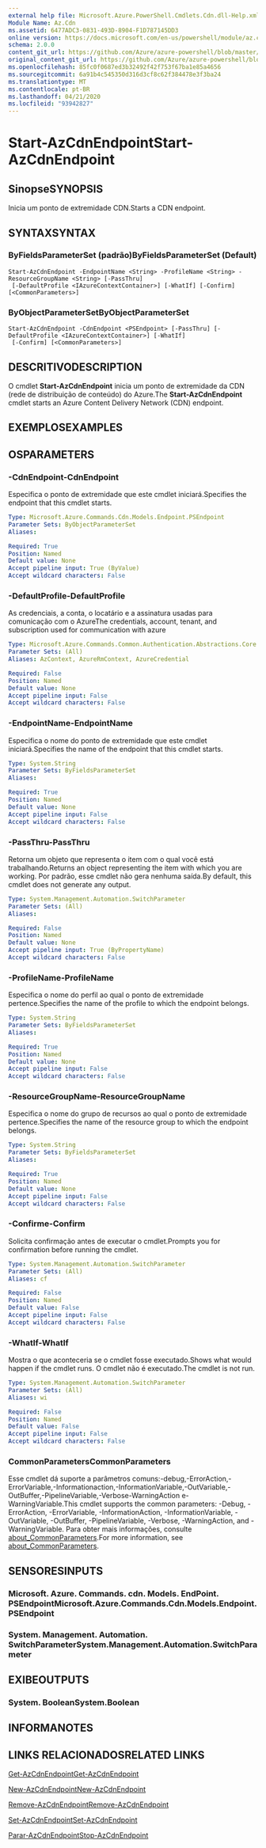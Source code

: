 ```yaml
---
external help file: Microsoft.Azure.PowerShell.Cmdlets.Cdn.dll-Help.xml
Module Name: Az.Cdn
ms.assetid: 6477ADC3-0831-493D-8904-F1D787145DD3
online version: https://docs.microsoft.com/en-us/powershell/module/az.cdn/start-azcdnendpoint
schema: 2.0.0
content_git_url: https://github.com/Azure/azure-powershell/blob/master/src/Cdn/Cdn/help/Start-AzCdnEndpoint.md
original_content_git_url: https://github.com/Azure/azure-powershell/blob/master/src/Cdn/Cdn/help/Start-AzCdnEndpoint.md
ms.openlocfilehash: 85fc0f0687ed3b32492f42f753f67ba1e85a4656
ms.sourcegitcommit: 6a91b4c545350d316d3cf8c62f384478e3f3ba24
ms.translationtype: MT
ms.contentlocale: pt-BR
ms.lasthandoff: 04/21/2020
ms.locfileid: "93942827"
---
```

# <span data-ttu-id="b9ce6-101">Start-AzCdnEndpoint</span><span class="sxs-lookup"><span data-stu-id="b9ce6-101">Start-AzCdnEndpoint</span></span>

## <span data-ttu-id="b9ce6-102">Sinopse</span><span class="sxs-lookup"><span data-stu-id="b9ce6-102">SYNOPSIS</span></span>
<span data-ttu-id="b9ce6-103">Inicia um ponto de extremidade CDN.</span><span class="sxs-lookup"><span data-stu-id="b9ce6-103">Starts a CDN endpoint.</span></span>

## <span data-ttu-id="b9ce6-104">SYNTAX</span><span class="sxs-lookup"><span data-stu-id="b9ce6-104">SYNTAX</span></span>

### <span data-ttu-id="b9ce6-105">ByFieldsParameterSet (padrão)</span><span class="sxs-lookup"><span data-stu-id="b9ce6-105">ByFieldsParameterSet (Default)</span></span>
```
Start-AzCdnEndpoint -EndpointName <String> -ProfileName <String> -ResourceGroupName <String> [-PassThru]
 [-DefaultProfile <IAzureContextContainer>] [-WhatIf] [-Confirm] [<CommonParameters>]
```

### <span data-ttu-id="b9ce6-106">ByObjectParameterSet</span><span class="sxs-lookup"><span data-stu-id="b9ce6-106">ByObjectParameterSet</span></span>
```
Start-AzCdnEndpoint -CdnEndpoint <PSEndpoint> [-PassThru] [-DefaultProfile <IAzureContextContainer>] [-WhatIf]
 [-Confirm] [<CommonParameters>]
```

## <span data-ttu-id="b9ce6-107">DESCRITIVO</span><span class="sxs-lookup"><span data-stu-id="b9ce6-107">DESCRIPTION</span></span>
<span data-ttu-id="b9ce6-108">O cmdlet **Start-AzCdnEndpoint** inicia um ponto de extremidade da CDN (rede de distribuição de conteúdo) do Azure.</span><span class="sxs-lookup"><span data-stu-id="b9ce6-108">The **Start-AzCdnEndpoint** cmdlet starts an Azure Content Delivery Network (CDN) endpoint.</span></span>

## <span data-ttu-id="b9ce6-109">EXEMPLOS</span><span class="sxs-lookup"><span data-stu-id="b9ce6-109">EXAMPLES</span></span>

## <span data-ttu-id="b9ce6-110">OS</span><span class="sxs-lookup"><span data-stu-id="b9ce6-110">PARAMETERS</span></span>

### <span data-ttu-id="b9ce6-111">-CdnEndpoint</span><span class="sxs-lookup"><span data-stu-id="b9ce6-111">-CdnEndpoint</span></span>
<span data-ttu-id="b9ce6-112">Especifica o ponto de extremidade que este cmdlet iniciará.</span><span class="sxs-lookup"><span data-stu-id="b9ce6-112">Specifies the endpoint that this cmdlet starts.</span></span>

```yaml
Type: Microsoft.Azure.Commands.Cdn.Models.Endpoint.PSEndpoint
Parameter Sets: ByObjectParameterSet
Aliases:

Required: True
Position: Named
Default value: None
Accept pipeline input: True (ByValue)
Accept wildcard characters: False
```

### <span data-ttu-id="b9ce6-113">-DefaultProfile</span><span class="sxs-lookup"><span data-stu-id="b9ce6-113">-DefaultProfile</span></span>
<span data-ttu-id="b9ce6-114">As credenciais, a conta, o locatário e a assinatura usadas para comunicação com o Azure</span><span class="sxs-lookup"><span data-stu-id="b9ce6-114">The credentials, account, tenant, and subscription used for communication with azure</span></span>

```yaml
Type: Microsoft.Azure.Commands.Common.Authentication.Abstractions.Core.IAzureContextContainer
Parameter Sets: (All)
Aliases: AzContext, AzureRmContext, AzureCredential

Required: False
Position: Named
Default value: None
Accept pipeline input: False
Accept wildcard characters: False
```

### <span data-ttu-id="b9ce6-115">-EndpointName</span><span class="sxs-lookup"><span data-stu-id="b9ce6-115">-EndpointName</span></span>
<span data-ttu-id="b9ce6-116">Especifica o nome do ponto de extremidade que este cmdlet iniciará.</span><span class="sxs-lookup"><span data-stu-id="b9ce6-116">Specifies the name of the endpoint that this cmdlet starts.</span></span>

```yaml
Type: System.String
Parameter Sets: ByFieldsParameterSet
Aliases:

Required: True
Position: Named
Default value: None
Accept pipeline input: False
Accept wildcard characters: False
```

### <span data-ttu-id="b9ce6-117">-PassThru</span><span class="sxs-lookup"><span data-stu-id="b9ce6-117">-PassThru</span></span>
<span data-ttu-id="b9ce6-118">Retorna um objeto que representa o item com o qual você está trabalhando.</span><span class="sxs-lookup"><span data-stu-id="b9ce6-118">Returns an object representing the item with which you are working.</span></span>
<span data-ttu-id="b9ce6-119">Por padrão, esse cmdlet não gera nenhuma saída.</span><span class="sxs-lookup"><span data-stu-id="b9ce6-119">By default, this cmdlet does not generate any output.</span></span>

```yaml
Type: System.Management.Automation.SwitchParameter
Parameter Sets: (All)
Aliases:

Required: False
Position: Named
Default value: None
Accept pipeline input: True (ByPropertyName)
Accept wildcard characters: False
```

### <span data-ttu-id="b9ce6-120">-ProfileName</span><span class="sxs-lookup"><span data-stu-id="b9ce6-120">-ProfileName</span></span>
<span data-ttu-id="b9ce6-121">Especifica o nome do perfil ao qual o ponto de extremidade pertence.</span><span class="sxs-lookup"><span data-stu-id="b9ce6-121">Specifies the name of the profile to which the endpoint belongs.</span></span>

```yaml
Type: System.String
Parameter Sets: ByFieldsParameterSet
Aliases:

Required: True
Position: Named
Default value: None
Accept pipeline input: False
Accept wildcard characters: False
```

### <span data-ttu-id="b9ce6-122">-ResourceGroupName</span><span class="sxs-lookup"><span data-stu-id="b9ce6-122">-ResourceGroupName</span></span>
<span data-ttu-id="b9ce6-123">Especifica o nome do grupo de recursos ao qual o ponto de extremidade pertence.</span><span class="sxs-lookup"><span data-stu-id="b9ce6-123">Specifies the name of the resource group to which the endpoint belongs.</span></span>

```yaml
Type: System.String
Parameter Sets: ByFieldsParameterSet
Aliases:

Required: True
Position: Named
Default value: None
Accept pipeline input: False
Accept wildcard characters: False
```

### <span data-ttu-id="b9ce6-124">-Confirme</span><span class="sxs-lookup"><span data-stu-id="b9ce6-124">-Confirm</span></span>
<span data-ttu-id="b9ce6-125">Solicita confirmação antes de executar o cmdlet.</span><span class="sxs-lookup"><span data-stu-id="b9ce6-125">Prompts you for confirmation before running the cmdlet.</span></span>

```yaml
Type: System.Management.Automation.SwitchParameter
Parameter Sets: (All)
Aliases: cf

Required: False
Position: Named
Default value: False
Accept pipeline input: False
Accept wildcard characters: False
```

### <span data-ttu-id="b9ce6-126">-WhatIf</span><span class="sxs-lookup"><span data-stu-id="b9ce6-126">-WhatIf</span></span>
<span data-ttu-id="b9ce6-127">Mostra o que aconteceria se o cmdlet fosse executado.</span><span class="sxs-lookup"><span data-stu-id="b9ce6-127">Shows what would happen if the cmdlet runs.</span></span>
<span data-ttu-id="b9ce6-128">O cmdlet não é executado.</span><span class="sxs-lookup"><span data-stu-id="b9ce6-128">The cmdlet is not run.</span></span>

```yaml
Type: System.Management.Automation.SwitchParameter
Parameter Sets: (All)
Aliases: wi

Required: False
Position: Named
Default value: False
Accept pipeline input: False
Accept wildcard characters: False
```

### <span data-ttu-id="b9ce6-129">CommonParameters</span><span class="sxs-lookup"><span data-stu-id="b9ce6-129">CommonParameters</span></span>
<span data-ttu-id="b9ce6-130">Esse cmdlet dá suporte a parâmetros comuns:-debug,-ErrorAction,-ErrorVariable,-Informationaction,-InformationVariable,-OutVariable,-OutBuffer,-PipelineVariable,-Verbose-WarningAction e-WarningVariable.</span><span class="sxs-lookup"><span data-stu-id="b9ce6-130">This cmdlet supports the common parameters: -Debug, -ErrorAction, -ErrorVariable, -InformationAction, -InformationVariable, -OutVariable, -OutBuffer, -PipelineVariable, -Verbose, -WarningAction, and -WarningVariable.</span></span> <span data-ttu-id="b9ce6-131">Para obter mais informações, consulte [about_CommonParameters](http://go.microsoft.com/fwlink/?LinkID=113216).</span><span class="sxs-lookup"><span data-stu-id="b9ce6-131">For more information, see [about_CommonParameters](http://go.microsoft.com/fwlink/?LinkID=113216).</span></span>

## <span data-ttu-id="b9ce6-132">SENSORES</span><span class="sxs-lookup"><span data-stu-id="b9ce6-132">INPUTS</span></span>

### <span data-ttu-id="b9ce6-133">Microsoft. Azure. Commands. cdn. Models. EndPoint. PSEndpoint</span><span class="sxs-lookup"><span data-stu-id="b9ce6-133">Microsoft.Azure.Commands.Cdn.Models.Endpoint.PSEndpoint</span></span>

### <span data-ttu-id="b9ce6-134">System. Management. Automation. SwitchParameter</span><span class="sxs-lookup"><span data-stu-id="b9ce6-134">System.Management.Automation.SwitchParameter</span></span>

## <span data-ttu-id="b9ce6-135">EXIBE</span><span class="sxs-lookup"><span data-stu-id="b9ce6-135">OUTPUTS</span></span>

### <span data-ttu-id="b9ce6-136">System. Boolean</span><span class="sxs-lookup"><span data-stu-id="b9ce6-136">System.Boolean</span></span>

## <span data-ttu-id="b9ce6-137">INFORMA</span><span class="sxs-lookup"><span data-stu-id="b9ce6-137">NOTES</span></span>

## <span data-ttu-id="b9ce6-138">LINKS RELACIONADOS</span><span class="sxs-lookup"><span data-stu-id="b9ce6-138">RELATED LINKS</span></span>

[<span data-ttu-id="b9ce6-139">Get-AzCdnEndpoint</span><span class="sxs-lookup"><span data-stu-id="b9ce6-139">Get-AzCdnEndpoint</span></span>](./Get-AzCdnEndpoint.md)

[<span data-ttu-id="b9ce6-140">New-AzCdnEndpoint</span><span class="sxs-lookup"><span data-stu-id="b9ce6-140">New-AzCdnEndpoint</span></span>](./New-AzCdnEndpoint.md)

[<span data-ttu-id="b9ce6-141">Remove-AzCdnEndpoint</span><span class="sxs-lookup"><span data-stu-id="b9ce6-141">Remove-AzCdnEndpoint</span></span>](./Remove-AzCdnEndpoint.md)

[<span data-ttu-id="b9ce6-142">Set-AzCdnEndpoint</span><span class="sxs-lookup"><span data-stu-id="b9ce6-142">Set-AzCdnEndpoint</span></span>](./Set-AzCdnEndpoint.md)

[<span data-ttu-id="b9ce6-143">Parar-AzCdnEndpoint</span><span class="sxs-lookup"><span data-stu-id="b9ce6-143">Stop-AzCdnEndpoint</span></span>](./Stop-AzCdnEndpoint.md)


